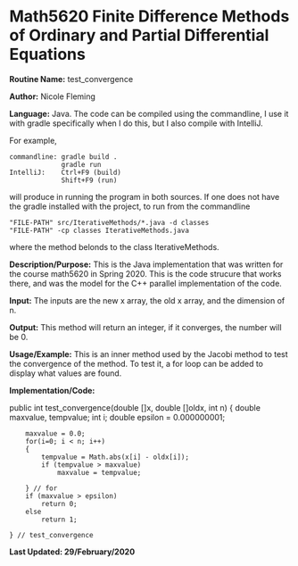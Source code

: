 # Math5620 Finite Difference Methods of Ordinary and Partial Differential Equations
**Routine Name:**           test_convergence

**Author:** Nicole Fleming

**Language:** Java. The code can be compiled using the commandline, I use it with gradle specifically when I do this, but I also compile with IntelliJ.

For example,

    commandline: gradle build .
                 gradle run
    IntelliJ:    Ctrl+F9 (build)
                 Shift+F9 (run)

will produce in running the program in both sources. If one does not have the gradle installed with the project, to run from the commandline

    "FILE-PATH" src/IterativeMethods/*.java -d classes
    "FILE-PATH" -cp classes IterativeMethods.java
    
where the method belonds to the class IterativeMethods. 

**Description/Purpose:** This is the Java implementation that was written for the course math5620 in Spring 2020. This is the code strucure that works there, and was the model for the C++ parallel implementation of the code. 

**Input:** The inputs are the new x array, the old x array, and the dimension of n. 

**Output:** This method will return an integer, if it converges, the number will be 0. 

**Usage/Example:**  This is an inner method used by the Jacobi method to test the convergence of the method. To test it, a for loop can be added to display what values are found. 

**Implementation/Code:** 

public int test_convergence(double []x, double []oldx, int n)
    {
        double maxvalue, tempvalue;
        int i;
        double epsilon = 0.000000001;

        maxvalue = 0.0;
        for(i=0; i < n; i++)
        {
            tempvalue = Math.abs(x[i] - oldx[i]);
            if (tempvalue > maxvalue)
                maxvalue = tempvalue;

        } // for
        if (maxvalue > epsilon)
            return 0;
        else
            return 1;

    } // test_convergence
    
**Last Updated: 29/February/2020**
